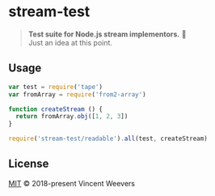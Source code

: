 # stream-test

> **Test suite for Node.js stream implementors.** :chicken:  
> Just an idea at this point.

## Usage

```js
var test = require('tape')
var fromArray = require('from2-array')

function createStream () {
  return fromArray.obj([1, 2, 3])
}

require('stream-test/readable').all(test, createStream)
```

## License

[MIT](LICENSE.md) © 2018-present Vincent Weevers
